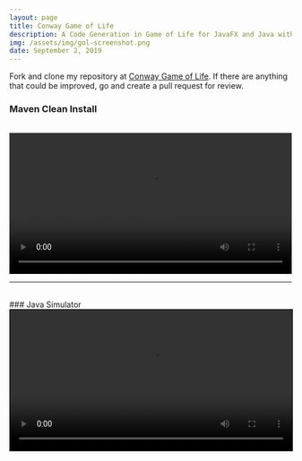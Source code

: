```yaml
---
layout: page
title: Conway Game of Life
description: A Code Generation in Game of Life for JavaFX and Java with Maven
img: /assets/img/gol-screenshot.png
date: September 2, 2019
---
```


Fork and clone my repository at [Conway Game of Life](https://github.com/jmsweb/conway-gol). If there are anything that could be improved, go and create
a pull request for review.

### Maven Clean Install
<br/>
<video width="100%" controls>
    <source src="{{site.baseurl}}/assets/mp4/mvncleaninstall.mp4" type="video/mp4">
    Your browser does not support the video tag.
</video>
<hr/>
<br/>
### Java Simulator
<br/>
<video width="100%" controls style="border: 1px solid black;">
    <source src="{{site.baseurl}}/assets/mp4/gol-simulator.mp4" type="video/mp4">
    Your browser does not support the video tag.
</video> 